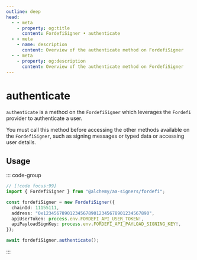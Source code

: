 ```yaml
---
outline: deep
head:
  - - meta
    - property: og:title
      content: FordefiSigner • authenticate
  - - meta
    - name: description
      content: Overview of the authenticate method on FordefiSigner
  - - meta
    - property: og:description
      content: Overview of the authenticate method on FordefiSigner
---
```


# authenticate

`authenticate` is a method on the `FordefiSigner` which leverages the `Fordefi` provider to authenticate a user.

You must call this method before accessing the other methods available on the `FordefiSigner`, such as signing messages or typed data or accessing user details.

## Usage

::: code-group

```ts [example.ts]
// [!code focus:99]
import { FordefiSigner } from "@alchemy/aa-signers/fordefi";

const fordefiSigner = new FordefiSigner({
  chainId: 11155111,
  address: "0x1234567890123456789012345678901234567890",
  apiUserToken: process.env.FORDEFI_API_USER_TOKEN!,
  apiPayloadSignKey: process.env.FORDEFI_API_PAYLOAD_SIGNING_KEY!,
});

await fordefiSigner.authenticate();
```

:::

